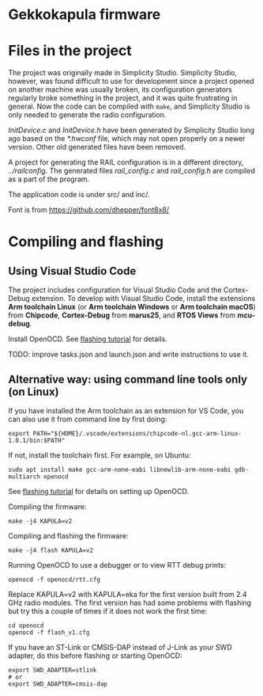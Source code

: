 # Gekkokapula firmware

# Files in the project
The project was originally made in Simplicity Studio.
Simplicity Studio, however, was found difficult to use for development
since a project opened on another machine was usually broken, its
configuration generators regularly broke something in the project,
and it was quite frustrating in general. Now the code can be compiled
with `make`, and Simplicity Studio is only needed to generate the
radio configuration.

*InitDevice.c* and *InitDevice.h* have been generated by
Simplicity Studio long ago based on the *\*.hwconf* file, which may
not open properly on a newer version. Other old generated files
have been removed.

A project for generating the RAIL configuration is in a different
directory, *../railconfig*. The generated files *rail_config.c*
and *rail_config.h* are compiled as a part of the program.

The application code is under src/ and inc/.

Font is from https://github.com/dhepper/font8x8/

# Compiling and flashing
## Using Visual Studio Code
The project includes configuration for Visual Studio Code and the
Cortex-Debug extension.
To develop with Visual Studio Code, install the extensions
**Arm toolchain Linux** (or **Arm toolchain Windows** or **Arm toolchain macOS**)
from **Chipcode**,
**Cortex-Debug** from **marus25**,
and **RTOS Views** from **mcu-debug**.

Install OpenOCD. See [flashing tutorial](flashing.md) for details.

TODO: improve tasks.json and launch.json and write instructions to use it.

## Alternative way: using command line tools only (on Linux)
If you have installed the Arm toolchain as an extension for VS Code,
you can also use it from command line by first doing:

    export PATH="${HOME}/.vscode/extensions/chipcode-nl.gcc-arm-linux-1.0.1/bin:$PATH"

If not, install the toolchain first. For example, on Ubuntu:

    sudo apt install make gcc-arm-none-eabi libnewlib-arm-none-eabi gdb-multiarch openocd

See [flashing tutorial](flashing.md) for details on setting up OpenOCD.

Compiling the firmware:

    make -j4 KAPULA=v2

Compiling and flashing the firmware:

    make -j4 flash KAPULA=v2

Running OpenOCD to use a debugger or to view RTT debug prints:

    openocd -f openocd/rtt.cfg

Replace KAPULA=v2 with KAPULA=eka for the first version built
from 2.4 GHz radio modules. The first version has had some problems
with flashing but try this a couple of times if it does not work
the first time:

    cd openocd
    openocd -f flash_v1.cfg

If you have an ST-Link or CMSIS-DAP instead of J-Link as your SWD adapter,
do this before flashing or starting OpenOCD:

    export SWD_ADAPTER=stlink
    # or
    export SWD_ADAPTER=cmsis-dap
